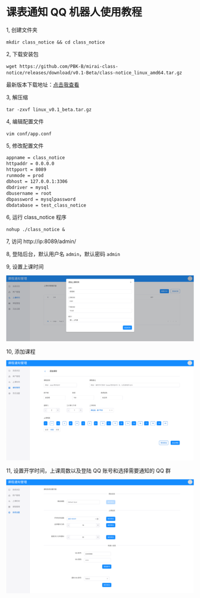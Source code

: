 # 课表通知 QQ 机器人使用教程

1, 创建文件夹

`mkdir class_notice && cd class_notice`

2, 下载安装包

`wget https://github.com/PBK-B/mirai-class-notice/releases/download/v0.1-Beta/class-notice_linux_amd64.tar.gz`

最新版本下载地址：[点击我查看](https://github.com/PBK-B/mirai-class-notice/releases/)

3, 解压缩

`tar -zxvf linux_v0.1_beta.tar.gz`

4, 编辑配置文件

`vim conf/app.conf`

5, 修改配置文件

```
appname = class_notice
httpaddr = 0.0.0.0
httpport = 8089
runmode = prod
dbhost = 127.0.0.1:3306
dbdriver = mysql
dbusername = root
dbpassword = mysqlpassword
dbdatabase = test_class_notice
```

6, 运行 class_notice 程序

`nohup ./class_notice &`

7, 访问 http://ip:8089/admin/

8, 登陆后台，默认用户名 `admin`，默认密码 `admin`

9, 设置上课时间

![docs/images/img-01.png](/docs/images/img-01.png)

10, 添加课程

![docs/images/img-02.png](/docs/images/img-02.png)

11, 设置开学时间，上课周数以及登陆 QQ 账号和选择需要通知的 QQ 群

![docs/images/img-03.png](/docs/images/img-03.png)